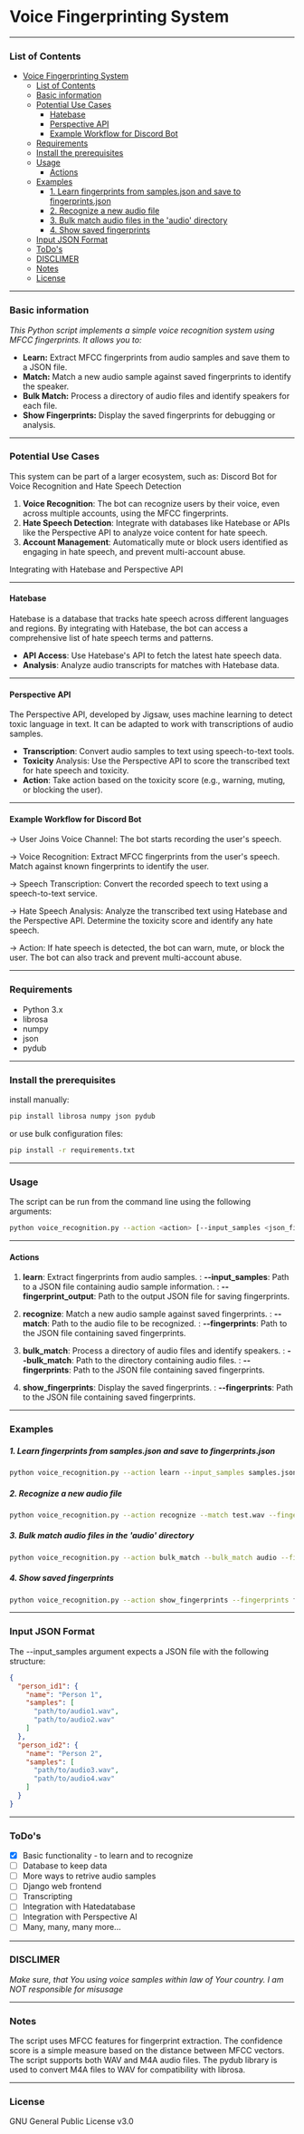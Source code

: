 # Voice Fingerprinting System 

***
### List of Contents

<!-- @import "[TOC]" {cmd="toc" depthFrom=1 depthTo=6 orderedList=false} -->

<!-- code_chunk_output -->

- [Voice Fingerprinting System](#voice-fingerprinting-system)
    - [List of Contents](#list-of-contents)
    - [Basic information](#basic-information)
    - [Potential Use Cases](#potential-use-cases)
      - [Hatebase](#hatebase)
      - [Perspective API](#perspective-api)
      - [Example Workflow for Discord Bot](#example-workflow-for-discord-bot)
    - [Requirements](#requirements)
    - [Install the prerequisites](#install-the-prerequisites)
    - [Usage](#usage)
      - [Actions](#actions)
    - [Examples](#examples)
        - [1. Learn fingerprints from samples.json and save to fingerprints.json](#1-learn-fingerprints-from-samplesjson-and-save-to-fingerprintsjson)
        - [2. Recognize a new audio file](#2-recognize-a-new-audio-file)
        - [3. Bulk match audio files in the 'audio' directory](#3-bulk-match-audio-files-in-the-audio-directory)
        - [4. Show saved fingerprints](#4-show-saved-fingerprints)
    - [Input JSON Format](#input-json-format)
    - [ToDo's](#todos)
    - [DISCLIMER](#disclimer)
    - [Notes](#notes)
    - [License](#license)

<!-- /code_chunk_output -->

---

### Basic information
*This Python script implements a simple voice recognition system using MFCC fingerprints. It allows you to:*

- **Learn:** Extract MFCC fingerprints from audio samples and save them to a JSON file.
- **Match:** Match a new audio sample against saved fingerprints to identify the speaker.
- **Bulk Match:** Process a directory of audio files and identify speakers for each file.
- **Show Fingerprints:** Display the saved fingerprints for debugging or analysis.

---

### Potential Use Cases

This system can be part of a larger ecosystem, such as:
Discord Bot for Voice Recognition and Hate Speech Detection

1. **Voice Recognition**: The bot can recognize users by their voice, even across multiple accounts, using the MFCC fingerprints.
2. **Hate Speech Detection**: Integrate with databases like Hatebase or APIs like the Perspective API to analyze voice content for hate speech.
3. **Account Management**: Automatically mute or block users identified as engaging in hate speech, and prevent multi-account abuse.

Integrating with Hatebase and Perspective API

---

#### Hatebase

Hatebase is a database that tracks hate speech across different languages and regions. By integrating with Hatebase, the bot can access a comprehensive list of hate speech terms and patterns.

- **API Access**: Use Hatebase's API to fetch the latest hate speech data.
- **Analysis**: Analyze audio transcripts for matches with Hatebase data.

---

#### Perspective API

The Perspective API, developed by Jigsaw, uses machine learning to detect toxic language in text. It can be adapted to work with transcriptions of audio samples.

- **Transcription**: Convert audio samples to text using speech-to-text tools.
- **Toxicity** Analysis: Use the Perspective API to score the transcribed text for hate speech and toxicity.
- **Action**: Take action based on the toxicity score (e.g., warning, muting, or blocking the user).

---

#### Example Workflow for Discord Bot

-> User Joins Voice Channel:
        The bot starts recording the user's speech.

-> Voice Recognition:
        Extract MFCC fingerprints from the user's speech.
        Match against known fingerprints to identify the user.

-> Speech Transcription:
        Convert the recorded speech to text using a speech-to-text service.

-> Hate Speech Analysis:
        Analyze the transcribed text using Hatebase and the Perspective API.
        Determine the toxicity score and identify any hate speech.

-> Action:
        If hate speech is detected, the bot can warn, mute, or block the user.
        The bot can also track and prevent multi-account abuse.

---

### Requirements

- Python 3.x
- librosa
- numpy
- json
- pydub

---

### Install the prerequisites

install manually:
```bash
pip install librosa numpy json pydub
```
or use bulk configuration files:
```bash
pip install -r requirements.txt
```

---

### Usage

The script can be run from the command line using the following arguments:
```bash
python voice_recognition.py --action <action> [--input_samples <json_file>] [--fingerprint_output <json_file>] [--match <audio_file>] [--bulk_match <directory>] [--fingerprints <json_file>]
```

---

#### Actions

1. **learn**: Extract fingerprints from audio samples.
: **--input_samples**: Path to a JSON file containing audio sample information.
: **--fingerprint_output**: Path to the output JSON file for saving fingerprints.

2. **recognize**: Match a new audio sample against saved fingerprints.
: **--match**: Path to the audio file to be recognized.
: **--fingerprints**: Path to the JSON file containing saved fingerprints.

3. **bulk_match**: Process a directory of audio files and identify speakers.
: **--bulk_match**: Path to the directory containing audio files.
: **--fingerprints**: Path to the JSON file containing saved fingerprints.

4. **show_fingerprints**: Display the saved fingerprints.
: **--fingerprints**: Path to the JSON file containing saved fingerprints.

---

### Examples

##### 1. Learn fingerprints from samples.json and save to fingerprints.json

```bash
python voice_recognition.py --action learn --input_samples samples.json --fingerprint_output fingerprints.json
```

##### 2. Recognize a new audio file

```bash
python voice_recognition.py --action recognize --match test.wav --fingerprints fingerprints.json
```

##### 3. Bulk match audio files in the 'audio' directory

```bash
python voice_recognition.py --action bulk_match --bulk_match audio --fingerprints fingerprints.json
```

##### 4. Show saved fingerprints

```bash
python voice_recognition.py --action show_fingerprints --fingerprints fingerprints.json
```

---

### Input JSON Format
The --input_samples argument expects a JSON file with the following structure:

```json
{
  "person_id1": {
    "name": "Person 1",
    "samples": [
      "path/to/audio1.wav",
      "path/to/audio2.wav"
    ]
  },
  "person_id2": {
    "name": "Person 2",
    "samples": [
      "path/to/audio3.wav",
      "path/to/audio4.wav"
    ]
  }
}
```

---

### ToDo's
- [X] Basic functionality - to learn and to recognize
- [ ] Database to keep data
- [ ] More ways to retrive audio samples
- [ ] Django web frontend
- [ ] Transcripting
- [ ] Integration with Hatedatabase
- [ ] Integration with Perspective AI
- [ ] Many, many, many more...
---

### DISCLIMER

*Make sure, that You using voice samples within law of Your country. I am NOT responsible for misusage*

---

### Notes

The script uses MFCC features for fingerprint extraction.
The confidence score is a simple measure based on the distance between MFCC vectors.
The script supports both WAV and M4A audio files.
The pydub library is used to convert M4A files to WAV for compatibility with librosa.

---

### License

GNU General Public License v3.0
